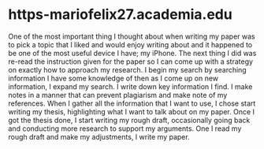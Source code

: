 # https-mariofelix27.academia.edu
One of the most important thing I thought about when writing my paper was to pick a topic that I liked and would enjoy writing about and it happened to be one of the most useful device I have; my iPhone. The next thing I did was re-read the instruction given for the paper so I can come up with a strategy on exactly how to approach my research.  I begin my search by searching information I have some knowledge of then as I come up on new information, I expand my search. I write down key information I find. I make notes in a manner that can prevent plagiarism and make note of my references. When I gather all the information that I want to use, I chose start writing my thesis, highlighting what I want to talk about on my paper. Once I got the thesis done, I start writing my rough draft, occasionally going back and conducting more research to support my arguments. One I read my rough draft and make my adjustments, I write my paper.
